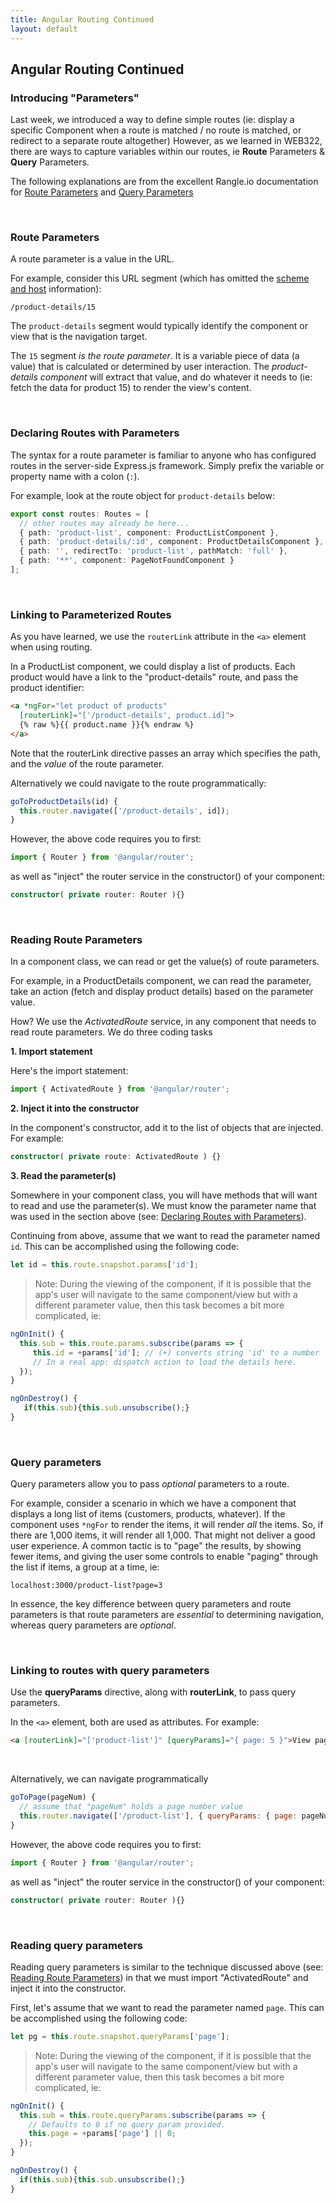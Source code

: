 ```yaml
---
title: Angular Routing Continued
layout: default
---
```


## Angular Routing Continued

### Introducing "Parameters"

Last week, we introduced a way to define simple routes (ie: display a specific Component when a route is matched / no route is matched, or redirect to a separate route altogether)  However, as we learned in WEB322, there are ways to capture variables within our routes, ie **Route** Parameters & **Query** Parameters.  

The following explanations are from the excellent Rangle.io documentation for [Route Parameters](https://angular-2-training-book.rangle.io/handout/routing/routeparams.html) and [Query Parameters](https://angular-2-training-book.rangle.io/handout/routing/query_params.html) 

<br>

### Route Parameters

A route parameter is a value in the URL. 

For example, consider this URL segment (which has omitted the [scheme and host](https://en.wikipedia.org/wiki/Uniform_Resource_Identifier#Syntax) information):

```
/product-details/15
```

The `product-details` segment would typically identify the component or view that is the navigation target. 

The `15` segment *is the route parameter*. It is a variable piece of data (a value) that is calculated or determined by user interaction. The *product-details component* will extract that value, and do whatever it needs to (ie: fetch the data for product 15) to render the view's content. 

<br>

### Declaring Routes with Parameters

The syntax for a route parameter is familiar to anyone who has configured routes in the server-side Express.js framework. Simply prefix the variable or property name with a colon (`:`). 

For example, look at the route object for `product-details` below:

```ts
export const routes: Routes = [
  // other routes may already be here...
  { path: 'product-list', component: ProductListComponent },
  { path: 'product-details/:id', component: ProductDetailsComponent },
  { path: '', redirectTo: 'product-list', pathMatch: 'full' },
  { path: '**', component: PageNotFoundComponent }
];
```

<br>

### Linking to Parameterized Routes

As you have learned, we use the `routerLink` attribute in the `<a>` element when using routing. 

In a ProductList component, we could display a list of products. Each product would have a link to the "product-details" route, and pass the product identifier:

```html
<a *ngFor="let product of products"
  [routerLink]="['/product-details', product.id]">
  {% raw %}{{ product.name }}{% endraw %}
</a>
```

Note that the routerLink directive passes an array which specifies the path, and the *value* of the route parameter. 

Alternatively we could navigate to the route programmatically:

```js
goToProductDetails(id) {
  this.router.navigate(['/product-details', id]);
}
```

However, the above code requires you to first:

```typescript
import { Router } from '@angular/router';
```

as well as "inject" the router service in the constructor() of your component:

```typescript
constructor( private router: Router ){}
```

<br>

### Reading Route Parameters

In a component class, we can read or get the value(s) of route parameters. 

For example, in a ProductDetails component, we can read the parameter, take an action (fetch and display product details) based on the parameter value.

How? We use the *ActivatedRoute* service, in any component that needs to read route parameters. We do three coding tasks

**1. Import statement**

Here's the import statement:

```ts
import { ActivatedRoute } from '@angular/router';
```

**2. Inject it into the constructor**

In the component's constructor, add it to the list of objects that are injected. For example:

```typescript
constructor( private route: ActivatedRoute ) {}
```

**3. Read the parameter(s)**

Somewhere in your component class, you will have methods that will want to read and use the parameter(s). We must know the parameter name that was used in the section above (see: [Declaring Routes with Parameters](#declaring-routes-with-parameters)). 

Continuing from above, assume that we want to read the parameter named `id`. This can be accomplished using the following code:

```ts
let id = this.route.snapshot.params['id'];
```

> Note: During the viewing of the component, if it is possible that the app's user will navigate to the same component/view but with a different parameter value, then this task becomes a bit more complicated, ie:

```ts
ngOnInit() {
  this.sub = this.route.params.subscribe(params => {
     this.id = +params['id']; // (+) converts string 'id' to a number
     // In a real app: dispatch action to load the details here.
  });
}

ngOnDestroy() {
   if(this.sub){this.sub.unsubscribe();}
}
```
<br>

### Query parameters

Query parameters allow you to pass *optional* parameters to a route. 

For example, consider a scenario in which we have a component that displays a long list of items (customers, products, whatever). If the component uses `*ngFor` to render the items, it will render *all* the items. So, if there are 1,000 items, it will render all 1,000. That might not deliver a good user experience. A common tactic is to "page" the results, by showing fewer items, and giving the user some controls to enable "paging" through the list if items, a group at a time, ie:

```
localhost:3000/product-list?page=3
```

In essence, the key difference between query parameters and route parameters is that route parameters are *essential* to determining navigation, whereas query parameters are *optional*.

<br>

### Linking to routes with query parameters

Use the **queryParams** directive, along with **routerLink**, to pass query parameters. 

In the `<a>` element, both are used as attributes. For example:

```html
<a [routerLink]="['product-list']" [queryParams]="{ page: 5 }">View page 5</a>
```

<br>

Alternatively, we can navigate programmatically

```js
goToPage(pageNum) {
  // assume that "pageNum" holds a page number value
  this.router.navigate(['/product-list'], { queryParams: { page: pageNum } });
}
```

However, the above code requires you to first:

```typescript
import { Router } from '@angular/router';
```

as well as "inject" the router service in the constructor() of your component:

```typescript
constructor( private router: Router ){}
```

<br>

### Reading query parameters

Reading query parameters is similar to the technique discussed above (see: [Reading Route Parameters](#reading-route-parameters)) in that we must import "ActivatedRoute" and inject it into the constructor. 

First, let's assume that we want to read the parameter named `page`.  This can be accomplished using the following code:

```ts
let pg = this.route.snapshot.queryParams['page'];
```

> Note: During the viewing of the component, if it is possible that the app's user will navigate to the same component/view but with a different parameter value, then this task becomes a bit more complicated, ie:

```ts
ngOnInit() {
  this.sub = this.route.queryParams.subscribe(params => {
    // Defaults to 0 if no query param provided.
    this.page = +params['page'] || 0;
  });
}

ngOnDestroy() {
  if(this.sub){this.sub.unsubscribe();}
}
```

<br>